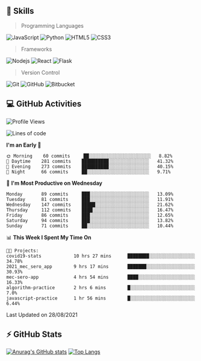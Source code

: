 ## :rocket: Skills<br/>

> Programming Languages

![JavaScript](https://img.shields.io/badge/-JavaScript-%23F7DF1C?style=for-the-badge&logo=javascript&logoColor=white)
![Python](https://img.shields.io/badge/python%20-%2314354C.svg?&style=for-the-badge&logo=python&logoColor=white)
![HTML5](https://img.shields.io/badge/html5%20-%23E34F26.svg?&style=for-the-badge&logo=html5&logoColor=white)
![CSS3](https://img.shields.io/badge/css3%20-%231572B6.svg?&style=for-the-badge&logo=css3&logoColor=white)

> Frameworks

![Nodejs](https://img.shields.io/badge/node.js%20-%2343853D.svg?&style=for-the-badge&logo=node.js&logoColor=white)
![React](https://img.shields.io/badge/React-20232A?style=for-the-badge&logo=react&logoColor=61DAFB)
![Flask](https://img.shields.io/badge/flask%20-%23000.svg?&style=for-the-badge&logo=flask&logoColor=white)

> Version Control

![Git](https://img.shields.io/badge/git%20-%23F05033.svg?&style=for-the-badge&logo=git&logoColor=white)
![GitHub](https://img.shields.io/badge/github%20-%23121011.svg?&style=for-the-badge&logo=github&logoColor=white)
![Bitbucket](https://img.shields.io/badge/bitbucket%20-%230047B3.svg?&style=for-the-badge&logo=bitbucket&logoColor=white)

## :computer: GitHub Activities<br/>

<!--START_SECTION:waka-->
![Profile Views](http://img.shields.io/badge/Profile%20Views-35-blue)

![Lines of code](https://img.shields.io/badge/From%20Hello%20World%20I%27ve%20Written-889707%20lines%20of%20code-blue)

**I'm an Early 🐤** 

```text
🌞 Morning    60 commits     ██░░░░░░░░░░░░░░░░░░░░░░░   8.82% 
🌆 Daytime    281 commits    ██████████░░░░░░░░░░░░░░░   41.32% 
🌃 Evening    273 commits    ██████████░░░░░░░░░░░░░░░   40.15% 
🌙 Night      66 commits     ██░░░░░░░░░░░░░░░░░░░░░░░   9.71%

```
📅 **I'm Most Productive on Wednesday** 

```text
Monday       89 commits     ███░░░░░░░░░░░░░░░░░░░░░░   13.09% 
Tuesday      81 commits     ███░░░░░░░░░░░░░░░░░░░░░░   11.91% 
Wednesday    147 commits    █████░░░░░░░░░░░░░░░░░░░░   21.62% 
Thursday     112 commits    ████░░░░░░░░░░░░░░░░░░░░░   16.47% 
Friday       86 commits     ███░░░░░░░░░░░░░░░░░░░░░░   12.65% 
Saturday     94 commits     ███░░░░░░░░░░░░░░░░░░░░░░   13.82% 
Sunday       71 commits     ██░░░░░░░░░░░░░░░░░░░░░░░   10.44%

```


📊 **This Week I Spent My Time On** 

```text
🐱‍💻 Projects: 
covid19-stats            10 hrs 27 mins      ████████░░░░░░░░░░░░░░░░░   34.78% 
2021_mec_sero_app        9 hrs 17 mins       ███████░░░░░░░░░░░░░░░░░░   30.93% 
mec-sero-app             4 hrs 54 mins       ████░░░░░░░░░░░░░░░░░░░░░   16.33% 
algorithm-practice       2 hrs 6 mins        █░░░░░░░░░░░░░░░░░░░░░░░░   7.0% 
javascript-practice      1 hr 56 mins        █░░░░░░░░░░░░░░░░░░░░░░░░   6.44%

```


 Last Updated on 28/08/2021
<!--END_SECTION:waka-->


## :zap: GitHub Stats<br/>
    
[![Anurag's GitHub stats](https://github-readme-stats.vercel.app/api?username=star6973&show_icons=true&theme=prussian)](https://github.com/star6973/github-readme-stats)
[![Top Langs](https://github-readme-stats.vercel.app/api/top-langs/?username=star6973&layout=compact&hide=jupyter%20notebook,html,css,scss&langs_count=4&theme=prussian)](https://github.com/star6973/github-readme-stats)

